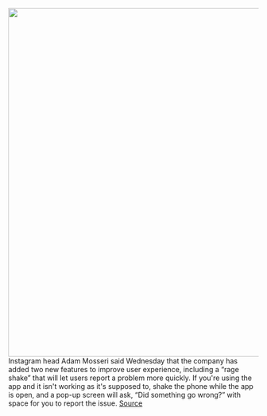 <img src='https://cdn.vox-cdn.com/thumbor/dLE5osqskiC7ncSkl7-O6vyMNEQ=/0x0:2040x1360/1200x800/filters:focal(857x517:1183x843)/cdn.vox-cdn.com/uploads/chorus_image/image/70156170/acastro_190919_1777_instagram_0002.0.0.png' width='700px' /><br/>
Instagram head Adam Mosseri said Wednesday that the company has added two new features to improve user experience, including a “rage shake” that will let users report a problem more quickly. If you're using the app and it isn't working as it's supposed to, shake the phone while the app is open, and a pop-up screen will ask, “Did something go wrong?” with space for you to report the issue.
<a href='https://www.theverge.com/2021/11/17/22787739/instagram-photo-carousel-new-feature-rage-shake-report-problem'> Source <a/>